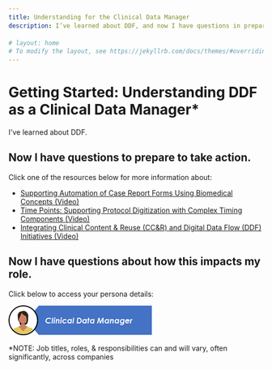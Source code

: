 ```yaml
---
title: Understanding for the Clinical Data Manager
description: I’ve learned about DDF, and now I have questions in preparation for taking action

# layout: home
# To modify the layout, see https://jekyllrb.com/docs/themes/#overriding-theme-defaults
---
```

# Getting Started: Understanding DDF as a Clinical Data Manager*
I've learned about DDF.

## Now I have questions to prepare to take action.
Click one of the resources below for more information about:
- [Supporting Automation of Case Report Forms Using Biomedical Concepts (Video)](https://youtu.be/0tGpj8g5gxY)
- [Time Points: Supporting Protocol Digitization with Complex Timing Components (Video)](https://youtu.be/M6XT3WrxkVc)
- [Integrating Clinical Content & Reuse (CC&R) and Digital Data Flow (DDF) Initiatives (Video)](https://youtu.be/oCCjGddM8us)
   
## Now I have questions about how this impacts my role.
Click below to access your persona details:

<a href="https://transcelerate.github.io/ddf-home/DMPersona.html">
<img src="media\images\Clinical Data Manager - Header.png">
</a>

*NOTE: Job titles, roles, & responsibilities can and will vary, often significantly, across companies
